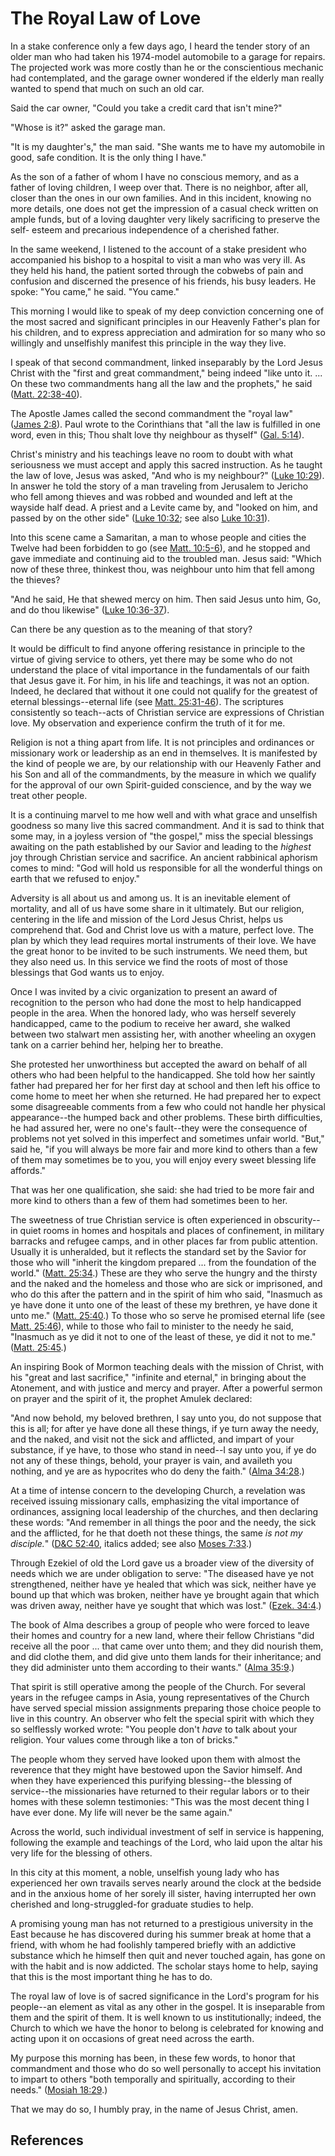 # The Royal Law of Love

In a stake conference only a few days ago, I heard the tender story of an
older man who had taken his 1974-model automobile to a garage for repairs. The
projected work was more costly than he or the conscientious mechanic had
contemplated, and the garage owner wondered if the elderly man really wanted
to spend that much on such an old car.

Said the car owner, "Could you take a credit card that isn't mine?"

"Whose is it?" asked the garage man.

"It is my daughter's," the man said. "She wants me to have my automobile in
good, safe condition. It is the only thing I have."

As the son of a father of whom I have no conscious memory, and as a father of
loving children, I weep over that. There is no neighbor, after all, closer
than the ones in our own families. And in this incident, knowing no more
details, one does not get the impression of a casual check written on ample
funds, but of a loving daughter very likely sacrificing to preserve the self-
esteem and precarious independence of a cherished father.

In the same weekend, I listened to the account of a stake president who
accompanied his bishop to a hospital to visit a man who was very ill. As they
held his hand, the patient sorted through the cobwebs of pain and confusion
and discerned the presence of his friends, his busy leaders. He spoke: "You
came," he said. "You came."

This morning I would like to speak of my deep conviction concerning one of the
most sacred and significant principles in our Heavenly Father's plan for his
children, and to express appreciation and admiration for so many who so
willingly and unselfishly manifest this principle in the way they live.

I speak of that second commandment, linked inseparably by the Lord Jesus
Christ with the "first and great commandment," being indeed "like unto it. ...
On these two commandments hang all the law and the prophets," he said ([Matt.
22:38-40](/scriptures/nt/matt/22.38-40?lang=eng#37)).

The Apostle James called the second commandment the "royal law" ([James
2:8](/scriptures/nt/james/2.8?lang=eng#7)). Paul wrote to the Corinthians that
"all the law is fulfilled in one word, even in this; Thou shalt love thy
neighbour as thyself" ([Gal. 5:14](/scriptures/nt/gal/5.14?lang=eng#13)).

Christ's ministry and his teachings leave no room to doubt with what
seriousness we must accept and apply this sacred instruction. As he taught the
law of love, Jesus was asked, "And who is my neighbour?" ([Luke
10:29](/scriptures/nt/luke/10.29?lang=eng#28)). In answer he told the story of
a man traveling from Jerusalem to Jericho who fell among thieves and was
robbed and wounded and left at the wayside half dead. A priest and a Levite
came by, and "looked on him, and passed by on the other side" ([Luke
10:32](/scriptures/nt/luke/10.32?lang=eng#31); see also [Luke
10:31](/scriptures/nt/luke/10.31?lang=eng#30)).

Into this scene came a Samaritan, a man to whose people and cities the Twelve
had been forbidden to go (see [Matt.
10:5-6](/scriptures/nt/matt/10.5-6?lang=eng#4)), and he stopped and gave
immediate and continuing aid to the troubled man. Jesus said: "Which now of
these three, thinkest thou, was neighbour unto him that fell among the
thieves?

"And he said, He that shewed mercy on him. Then said Jesus unto him, Go, and
do thou likewise" ([Luke 10:36-37](/scriptures/nt/luke/10.36-37?lang=eng#35)).

Can there be any question as to the meaning of that story?

It would be difficult to find anyone offering resistance in principle to the
virtue of giving service to others, yet there may be some who do not
understand the place of vital importance in the fundamentals of our faith that
Jesus gave it. For him, in his life and teachings, it was not an option.
Indeed, he declared that without it one could not qualify for the greatest of
eternal blessings--eternal life (see [Matt.
25:31-46](/scriptures/nt/matt/25.31-46?lang=eng#30)). The scriptures
consistently so teach--acts of Christian service are expressions of Christian
love. My observation and experience confirm the truth of it for me.

Religion is not a thing apart from life. It is not principles and ordinances
or missionary work or leadership as an end in themselves. It is manifested by
the kind of people we are, by our relationship with our Heavenly Father and
his Son and all of the commandments, by the measure in which we qualify for
the approval of our own Spirit-guided conscience, and by the way we treat
other people.

It is a continuing marvel to me how well and with what grace and unselfish
goodness so many live this sacred commandment. And it is sad to think that
some may, in a joyless version of "the gospel," miss the special blessings
awaiting on the path established by our Savior and leading to the _highest_
joy through Christian service and sacrifice. An ancient rabbinical aphorism
comes to mind: "God will hold us responsible for all the wonderful things on
earth that we refused to enjoy."

Adversity is all about us and among us. It is an inevitable element of
mortality, and all of us have some share in it ultimately. But our religion,
centering in the life and mission of the Lord Jesus Christ, helps us
comprehend that. God and Christ love us with a mature, perfect love. The plan
by which they lead requires mortal instruments of their love. We have the
great honor to be invited to be such instruments. We need them, but they also
need us. In this service we find the roots of most of those blessings that God
wants us to enjoy.

Once I was invited by a civic organization to present an award of recognition
to the person who had done the most to help handicapped people in the area.
When the honored lady, who was herself severely handicapped, came to the
podium to receive her award, she walked between two stalwart men assisting
her, with another wheeling an oxygen tank on a carrier behind her, helping her
to breathe.

She protested her unworthiness but accepted the award on behalf of all others
who had been helpful to the handicapped. She told how her saintly father had
prepared her for her first day at school and then left his office to come home
to meet her when she returned. He had prepared her to expect some disagreeable
comments from a few who could not handle her physical appearance--the humped
back and other problems. These birth difficulties, he had assured her, were no
one's fault--they were the consequence of problems not yet solved in this
imperfect and sometimes unfair world. "But," said he, "if you will always be
more fair and more kind to others than a few of them may sometimes be to you,
you will enjoy every sweet blessing life affords."

That was her one qualification, she said: she had tried to be more fair and
more kind to others than a few of them had sometimes been to her.

The sweetness of true Christian service is often experienced in obscurity--in
quiet rooms in homes and hospitals and places of confinement, in military
barracks and refugee camps, and in other places far from public attention.
Usually it is unheralded, but it reflects the standard set by the Savior for
those who will "inherit the kingdom prepared ... from the foundation of the
world." ([Matt. 25:34](/scriptures/nt/matt/25.34?lang=eng#33).) These are they
who serve the hungry and the thirsty and the naked and the homeless and those
who are sick or imprisoned, and who do this after the pattern and in the
spirit of him who said, "Inasmuch as ye have done it unto one of the least of
these my brethren, ye have done it unto me." ([Matt.
25:40](/scriptures/nt/matt/25.40?lang=eng#39).) To those who so serve he
promised eternal life (see [Matt.
25:46](/scriptures/nt/matt/25.46?lang=eng#45)), while to those who fail to
minister to the needy he said, "Inasmuch as ye did it not to one of the least
of these, ye did it not to me." ([Matt.
25:45](/scriptures/nt/matt/25.45?lang=eng#44).)

An inspiring Book of Mormon teaching deals with the mission of Christ, with
his "great and last sacrifice," "infinite and eternal," in bringing about the
Atonement, and with justice and mercy and prayer. After a powerful sermon on
prayer and the spirit of it, the prophet Amulek declared:

"And now behold, my beloved brethren, I say unto you, do not suppose that this
is all; for after ye have done all these things, if ye turn away the needy,
and the naked, and visit not the sick and afflicted, and impart of your
substance, if ye have, to those who stand in need--I say unto you, if ye do
not any of these things, behold, your prayer is vain, and availeth you
nothing, and ye are as hypocrites who do deny the faith." ([Alma
34:28](/scriptures/bofm/alma/34.28?lang=eng#27).)

At a time of intense concern to the developing Church, a revelation was
received issuing missionary calls, emphasizing the vital importance of
ordinances, assigning local leadership of the churches, and then declaring
these words: "And remember in all things the poor and the needy, the sick and
the afflicted, for he that doeth not these things, the same _is not my
disciple._" ([D&amp;C 52:40](/scriptures/dc-testament/dc/52.40?lang=eng#39),
italics added; see also [Moses 7:33](/scriptures/pgp/moses/7.33?lang=eng#32).)

Through Ezekiel of old the Lord gave us a broader view of the diversity of
needs which we are under obligation to serve: "The diseased have ye not
strengthened, neither have ye healed that which was sick, neither have ye
bound up that which was broken, neither have ye brought again that which was
driven away, neither have ye sought that which was lost." ([Ezek.
34:4](/scriptures/ot/ezek/34.4?lang=eng#3).)

The book of Alma describes a group of people who were forced to leave their
homes and country for a new land, where their fellow Christians "did receive
all the poor ... that came over unto them; and they did nourish them, and did
clothe them, and did give unto them lands for their inheritance; and they did
administer unto them according to their wants." ([Alma
35:9](/scriptures/bofm/alma/35.9?lang=eng#8).)

That spirit is still operative among the people of the Church. For several
years in the refugee camps in Asia, young representatives of the Church have
served special mission assignments preparing those choice people to live in
this country. An observer who felt the special spirit with which they so
selflessly worked wrote: "You people don't _have_ to talk about your religion.
Your values come through like a ton of bricks."

The people whom they served have looked upon them with almost the reverence
that they might have bestowed upon the Savior himself. And when they have
experienced this purifying blessing--the blessing of service--the missionaries
have returned to their regular labors or to their homes with these solemn
testimonies: "This was the most decent thing I have ever done. My life will
never be the same again."

Across the world, such individual investment of self in service is happening,
following the example and teachings of the Lord, who laid upon the altar his
very life for the blessing of others.

In this city at this moment, a noble, unselfish young lady who has experienced
her own travails serves nearly around the clock at the bedside and in the
anxious home of her sorely ill sister, having interrupted her own cherished
and long-struggled-for graduate studies to help.

A promising young man has not returned to a prestigious university in the East
because he has discovered during his summer break at home that a friend, with
whom he had foolishly tampered briefly with an addictive substance which he
himself then quit and never touched again, has gone on with the habit and is
now addicted. The scholar stays home to help, saying that this is the most
important thing he has to do.

The royal law of love is of sacred significance in the Lord's program for his
people--an element as vital as any other in the gospel. It is inseparable from
them and the spirit of them. It is well known to us institutionally; indeed,
the Church to which we have the honor to belong is celebrated for knowing and
acting upon it on occasions of great need across the earth.

My purpose this morning has been, in these few words, to honor that
commandment and those who do so well personally to accept his invitation to
impart to others "both temporally and spiritually, according to their needs."
([Mosiah 18:29](/scriptures/bofm/mosiah/18.29?lang=eng#28).)

That we may do so, I humbly pray, in the name of Jesus Christ, amen.

## References

